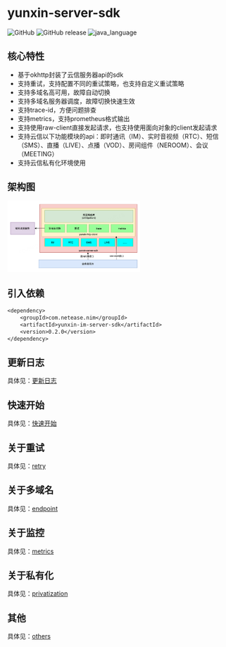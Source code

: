 # yunxin-server-sdk

![GitHub](https://img.shields.io/badge/license-MIT-blue.svg)
![GitHub release](https://img.shields.io/github/release/netease-im/yunxin-im-server-sdk.svg)
![java_language](https://img.shields.io/badge/java--language-1.8-blue.svg)

## 核心特性

* 基于okhttp封装了云信服务器api的sdk
* 支持重试，支持配置不同的重试策略，也支持自定义重试策略
* 支持多域名高可用，故障自动切换
* 支持多域名服务器调度，故障切换快速生效
* 支持trace-id，方便问题排查
* 支持metrics，支持prometheus格式输出
* 支持使用raw-client直接发起请求，也支持使用面向对象的client发起请求
* 支持云信以下功能模块的api：即时通讯（IM）、实时音视频（RTC）、短信（SMS）、直播（LIVE）、点播（VOD）、房间组件（NEROOM）、会议（MEETING）
* 支持云信私有化环境使用

## 架构图

<img src="docs/img.png" width="60%" height="60%">

## 引入依赖

```
<dependency>
    <groupId>com.netease.nim</groupId>
    <artifactId>yunxin-im-server-sdk</artifactId>
    <version>0.2.0</version>
</dependency>
```

## 更新日志

具体见：[更新日志](update.md)


## 快速开始

具体见：[快速开始](docs/quick_start.md)


## 关于重试

具体见：[retry](docs/retry.md)


## 关于多域名

具体见：[endpoint](docs/endpoint.md)


## 关于监控

具体见：[metrics](docs/metrics.md)


## 关于私有化

具体见：[privatization](docs/privatization.md)

## 其他

具体见：[others](docs/others.md)